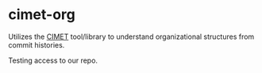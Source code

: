 # cimet-org

Utilizes the [CIMET](https://github.com/cloudhubs/cimet) tool/library to understand organizational structures from commit histories.

Testing access to our repo.
